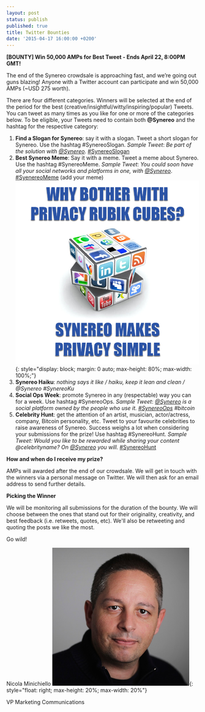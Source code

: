 ```yaml
---
layout: post
status: publish
published: true
title: Twitter Bounties
date: '2015-04-17 16:00:00 +0200'
---
```

**[BOUNTY] Win 50,000 AMPs for Best Tweet - Ends April 22, 8:00PM GMT!**

The end of the Synereo crowdsale is approaching fast, and we’re going out guns blazing! 
Anyone with a Twitter account can participate and win 50,000 AMPs (~USD 275 worth).

There are four different categories. Winners will be selected at the end of the period for the best (creative/insightful/witty/inspiring/popular) Tweets. You can tweet as many times as you like for one or more of the categories below.
To be eligible, your Tweets need to contain both **@Synereo** and the hashtag for the respective category:

1. **Find a Slogan for Synereo**: say it with a slogan. Tweet a short slogan for Synereo. Use the hashtag #SynereoSlogan.
_Sample Tweet_: *Be part of the solution with [@Synereo](https://titter.com/Synereo)*. [#SynereoSlogan](https://twitter.com/search?q=%23SynereoSlogan&src=typd)
2. **Best Synereo Meme**: Say it with a meme. Tweet a meme about Synereo. Use the hashtag #SynereoMeme.
_Sample Tweet_: *You could soon have all your social networks and platforms in one, with [@Synereo](https://titter.com/Synereo)*. [#SyenereoMeme](https://twitter.com/search?q=%23SyenereoMeme&src=typd) (add your meme)               ![image alt text](/img/uploads/cube.png){: style="display: block; margin: 0 auto; max-height: 80%; max-width: 100%;"}
3. **Synereo Haiku**: *nothing says it like / haiku, keep it lean and clean / @Synereo #SynereoKu*
4. **Social Ops Week**: promote Synereo in any (respectable) way you can for a week. Use hashtag #SynereoOps.
_Sample Tweet_: *[@Synereo](https://titter.com/Synereo) is a social platform owned by the people who use it. [#SynereoOps](https://twitter.com/search?q=%23SynereoOps&src=typd) #bitcoin*
5. **Celebrity Hunt**: get the attention of an artist, musician, actor/actress, company, Bitcoin personality, etc. Tweet to your favourite celebrities to raise awareness of Synereo. Success weighs a lot when considering your submissions for the prize! Use hashtag #SynereoHunt.
_Sample Tweet:_ *Would you like to be rewarded while sharing your content @celebrityname? On [@Synereo](https://titter.com/Synereo) you will.* [#SynereoHunt](https://twitter.com/search?q=%23SynereoHunt&src=typd)

**How and when do I receive my prize?**

AMPs will awarded after the end of our crowdsale. We will get in touch with the winners via a personal message on Twitter. We will then ask for an email address to send further details.

**Picking the Winner**

We will be monitoring all submissions for the duration of the bounty. We will choose between the ones that stand out for their originality, creativity, and best feedback (i.e. retweets, quotes, etc). We'll also be retweeting and quoting the posts we like the most.

Go wild!

Nicola Minichiello ![image alt text](/img/uploads/nicolaminichiello_360.png){: style="float: right; max-height: 20%; max-width: 20%"}

VP Marketing Communications

